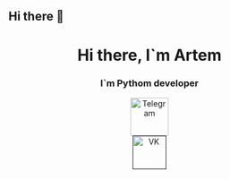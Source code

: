 ## Hi there 👋
<div id="header" align="center">
    <h1>Hi there, I`m Artem</h1>
    <h3>I`m Pythom developer</h3>
</div>
<div id="body" align="center">
    <a href="https://t.me/mashinka98">
        <img src="https://cdn-icons-png.flaticon.com/128/3488/3488463.png" alt="Telegram" width="68px"/>
    </a>
    <br>
    <a href="">
        <img src="https://cdn-icons-png.flaticon.com/128/3536/3536582.png" alt="VK" width="60px"/>
    </a>
</div>


<!--
**ArtemPristavka/ArtemPristavka** is a ✨ _special_ ✨ repository because its `README.md` (this file) appears on your GitHub profile.

Here are some ideas to get you started:

- 🔭 I’m currently working on ...
- 🌱 I’m currently learning ...
- 👯 I’m looking to collaborate on ...
- 🤔 I’m looking for help with ...
- 💬 Ask me about ...
- 📫 How to reach me: ...
- 😄 Pronouns: ...
- ⚡ Fun fact: ...
-->
